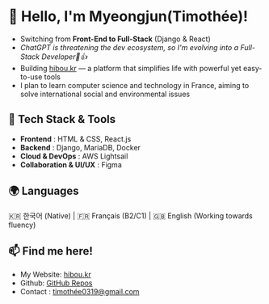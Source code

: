 # 👋 Hello, I'm Myeongjun(Timothée)! 

- Switching from **Front-End to Full-Stack** (Django & React)  
- *ChatGPT is threatening the dev ecosystem, so I'm evolving into a Full-Stack Developer🥲👍*  
- Building [hibou.kr](https://hibou.kr) — a platform that simplifies life with powerful yet easy-to-use tools  
- I plan to learn computer science and technology in France, aiming to solve international social and environmental issues 

## 🔧 **Tech Stack & Tools**
- **Frontend** : HTML & CSS, React.js  
- **Backend** : Django, MariaDB, Docker  
- **Cloud & DevOps** : AWS Lightsail  
- **Collaboration & UI/UX** : Figma  

## 🌍 **Languages**
🇰🇷 한국어 (Native) | 🇫🇷 Français (B2/C1) | 🇬🇧 English (Working towards fluency)  

## 📫 **Find me here!**
- My Website: [hibou.kr](https://hibou.kr)  
- Github: [GitHub Repos](https://github.com/myje0319)
- Contact : [timothée0319@gmail.com](mailto:timothée0319@gmail.com)  
